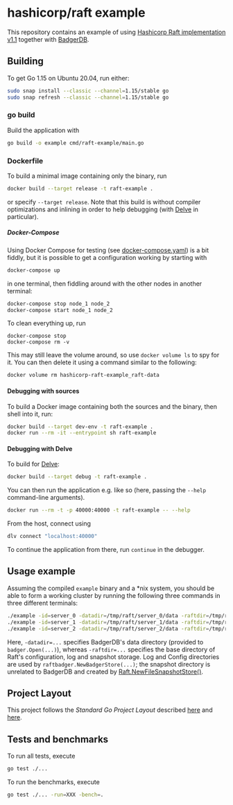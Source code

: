 # hashicorp/raft example

This repository contains an example of using [Hashicorp Raft implementation v1.1](https://github.com/hashicorp/raft)
together with [BadgerDB](https://github.com/dgraph-io/badger).

## Building

To get Go 1.15 on Ubuntu 20.04, run either:

```bash
sudo snap install --classic --channel=1.15/stable go
sudo snap refresh --classic --channel=1.15/stable go
```

### go build

Build the application with

```bash
go build -o example cmd/raft-example/main.go
```

### Dockerfile

To build a minimal image containing only the binary, run

```bash
docker build --target release -t raft-example .
```

or specify `--target release`. Note that this build is without compiler
optimizations and inlining in order to help debugging (with [Delve](https://github.com/go-delve/delve) in particular).

##### Docker-Compose

Using Docker Compose for testing (see [docker-compose.yaml](docker-compose.yaml)) is a bit fiddly, but it is possible
to get a configuration working by starting with

```bash
docker-compose up
``` 

in one terminal, then fiddling around with the other nodes in another terminal:

```bash
docker-compose stop node_1 node_2
docker-compose start node_1 node_2
```

To clean everything up, run

```
docker-compose stop
docker-compose rm -v
```

This may still leave the volume around, so use `docker volume ls` to spy for it. You can then delete it
using a command similar to the following:

```bash
docker volume rm hashicorp-raft-example_raft-data
```

#### Debugging with sources

To build a Docker image containing both the sources and the binary, then shell into it, run:

```bash
docker build --target dev-env -t raft-example .
docker run --rm -it --entrypoint sh raft-example
```

#### Debugging with Delve

To build for [Delve](https://github.com/go-delve/delve):

```bash
docker build --target debug -t raft-example .
```

You can then run the application e.g. like so (here, passing the `--help` command-line arguments).

```bash
docker run --rm -t -p 40000:40000 -t raft-example -- --help
```

From the host, connect using

```bash
dlv connect "localhost:40000"
```

To continue the application from there, run `continue` in the debugger.

## Usage example 

Assuming the compiled `example` binary and a *nix system, you should be able
to form a working cluster by running the following three commands in three different terminals: 

```bash
./example -id=server_0 -datadir=/tmp/raft/server_0/data -raftdir=/tmp/raft/server_0/raft -http="127.0.0.1:9000" -raft="127.0.0.1:10000"
./example -id=server_1 -datadir=/tmp/raft/server_1/data -raftdir=/tmp/raft/server_1/raft -http="127.0.0.1:9001" -raft="127.0.0.1:10001" -join="127.0.0.1:9000"
./example -id=server_2 -datadir=/tmp/raft/server_2/data -raftdir=/tmp/raft/server_2/raft -http="127.0.0.1:9002" -raft="127.0.0.1:10002" -join="127.0.0.1:9000"
```

Here, `-datadir=...` specifies BadgerDB's data directory (provided to `badger.Open(...)`),
whereas `-raftdir=...` specifies the base directory of Raft's configuration, log and snapshot storage. Log and Config
directories are used by `raftbadger.NewBadgerStore(...)`; the snapshot directory is unrelated to BadgerDB and created by
[Raft.NewFileSnapshotStore()](https://pkg.go.dev/github.com/hashicorp/raft@v1.1.2?tab=doc#NewFileSnapshotStore).

## Project Layout

This project follows the _Standard Go Project Layout_ described [here](https://github.com/golang-standards/project-layout)
and [here](https://github.com/WeConnect/go-project-layout).

## Tests and benchmarks

To run all tests, execute

```bash
go test ./...
```

To run the benchmarks, execute

```bash
go test ./... -run=XXX -bench=.
```